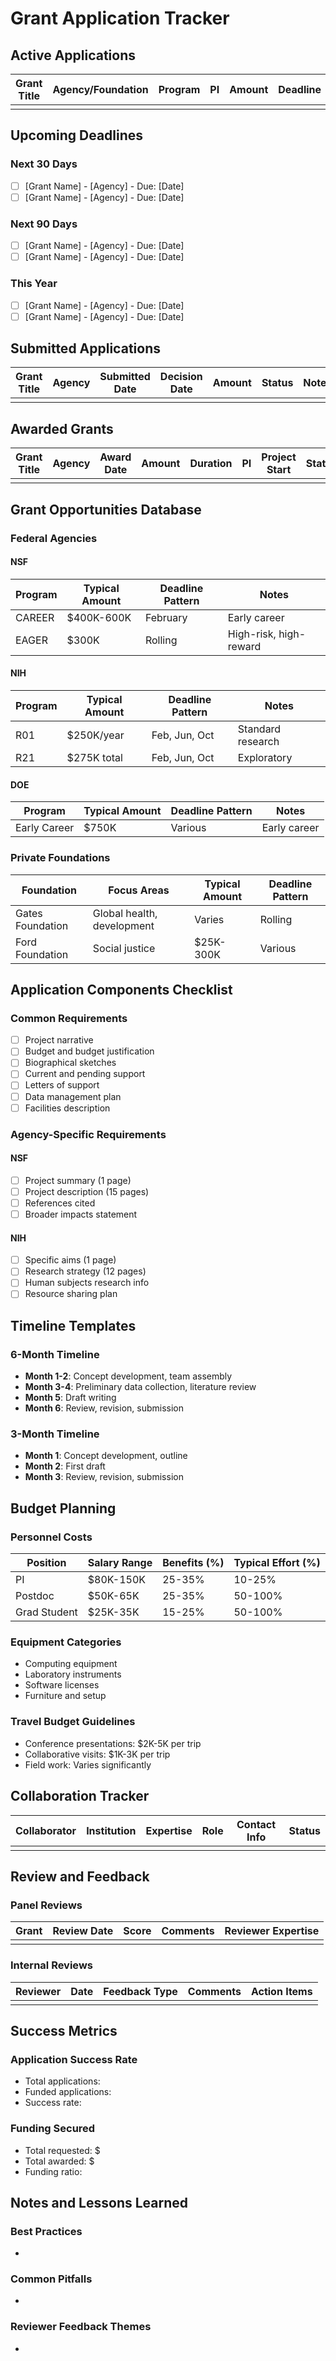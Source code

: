 # Grant Application Tracker

## Active Applications

| Grant Title | Agency/Foundation | Program | PI | Amount | Deadline | Status | Priority |
|-------------|-------------------|---------|----|---------|---------|---------|---------| 
|             |                   |         |    |         |         |         |         |

## Upcoming Deadlines

### Next 30 Days
- [ ] [Grant Name] - [Agency] - Due: [Date]
- [ ] [Grant Name] - [Agency] - Due: [Date]

### Next 90 Days
- [ ] [Grant Name] - [Agency] - Due: [Date]
- [ ] [Grant Name] - [Agency] - Due: [Date]

### This Year
- [ ] [Grant Name] - [Agency] - Due: [Date]
- [ ] [Grant Name] - [Agency] - Due: [Date]

## Submitted Applications

| Grant Title | Agency | Submitted Date | Decision Date | Amount | Status | Notes |
|-------------|--------|----------------|---------------|--------|---------|-------|
|             |        |                |               |        |         |       |

## Awarded Grants

| Grant Title | Agency | Award Date | Amount | Duration | PI | Project Start | Status |
|-------------|--------|------------|---------|----------|----|--------------|---------| 
|             |        |            |         |          |    |               |         |

## Grant Opportunities Database

### Federal Agencies

#### NSF
| Program | Typical Amount | Deadline Pattern | Notes |
|---------|----------------|------------------|--------|
| CAREER | $400K-600K | February | Early career |
| EAGER | $300K | Rolling | High-risk, high-reward |

#### NIH
| Program | Typical Amount | Deadline Pattern | Notes |
|---------|----------------|------------------|--------|
| R01 | $250K/year | Feb, Jun, Oct | Standard research |
| R21 | $275K total | Feb, Jun, Oct | Exploratory |

#### DOE
| Program | Typical Amount | Deadline Pattern | Notes |
|---------|----------------|------------------|--------|
| Early Career | $750K | Various | Early career |

### Private Foundations

| Foundation | Focus Areas | Typical Amount | Deadline Pattern |
|------------|-------------|----------------|------------------|
| Gates Foundation | Global health, development | Varies | Rolling |
| Ford Foundation | Social justice | $25K-300K | Various |

## Application Components Checklist

### Common Requirements
- [ ] Project narrative
- [ ] Budget and budget justification
- [ ] Biographical sketches
- [ ] Current and pending support
- [ ] Letters of support
- [ ] Data management plan
- [ ] Facilities description

### Agency-Specific Requirements

#### NSF
- [ ] Project summary (1 page)
- [ ] Project description (15 pages)
- [ ] References cited
- [ ] Broader impacts statement

#### NIH
- [ ] Specific aims (1 page)
- [ ] Research strategy (12 pages)
- [ ] Human subjects research info
- [ ] Resource sharing plan

## Timeline Templates

### 6-Month Timeline
- **Month 1-2**: Concept development, team assembly
- **Month 3-4**: Preliminary data collection, literature review
- **Month 5**: Draft writing
- **Month 6**: Review, revision, submission

### 3-Month Timeline
- **Month 1**: Concept development, outline
- **Month 2**: First draft
- **Month 3**: Review, revision, submission

## Budget Planning

### Personnel Costs
| Position | Salary Range | Benefits (%) | Typical Effort (%) |
|----------|-------------|---------------|-------------------|
| PI | $80K-150K | 25-35% | 10-25% |
| Postdoc | $50K-65K | 25-35% | 50-100% |
| Grad Student | $25K-35K | 15-25% | 50-100% |

### Equipment Categories
- Computing equipment
- Laboratory instruments
- Software licenses
- Furniture and setup

### Travel Budget Guidelines
- Conference presentations: $2K-5K per trip
- Collaborative visits: $1K-3K per trip
- Field work: Varies significantly

## Collaboration Tracker

| Collaborator | Institution | Expertise | Role | Contact Info | Status |
|-------------|-------------|-----------|------|--------------|---------|
|             |             |           |      |              |         |

## Review and Feedback

### Panel Reviews
| Grant | Review Date | Score | Comments | Reviewer Expertise |
|-------|-------------|-------|----------|-------------------|
|       |             |       |          |                   |

### Internal Reviews
| Reviewer | Date | Feedback Type | Comments | Action Items |
|----------|------|---------------|----------|--------------|
|          |      |               |          |              |

## Success Metrics

### Application Success Rate
- Total applications: 
- Funded applications: 
- Success rate: 

### Funding Secured
- Total requested: $
- Total awarded: $
- Funding ratio: 

## Notes and Lessons Learned

### Best Practices
- 

### Common Pitfalls
- 

### Reviewer Feedback Themes
- 
